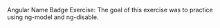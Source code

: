 Angular Name Badge Exercise: 
    The goal of this exercise was to practice using ng-model and ng-disable. 

